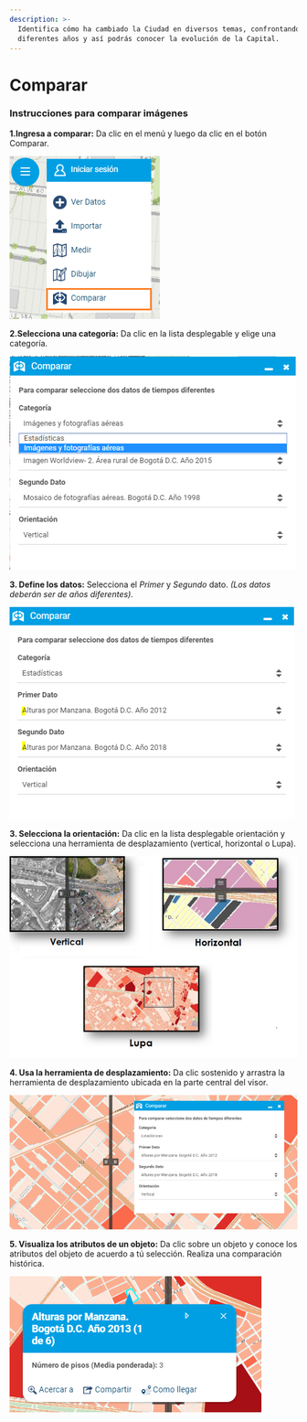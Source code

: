 ```yaml
---
description: >-
  Identifica cómo ha cambiado la Ciudad en diversos temas, confrontando datos de
  diferentes años y así podrás conocer la evolución de la Capital.
---
```


# Comparar

###                                             Instrucciones para comparar imágenes

**1.Ingresa a comparar:** Da clic en el menú y luego da clic en el botón Comparar.

![](.gitbook/assets/image%20%283%29.png)

**2.Selecciona una categoría:** Da clic en la lista desplegable y elige una categoría.

![Categor&#xED;as disponibles.](.gitbook/assets/image%20%28124%29.png)

**3. Define los datos:** Selecciona el _Primer_  y _Segundo_ dato. _\(Los datos deberán ser de años diferentes\)._

![](.gitbook/assets/image%20%289%29.png)

**3. Selecciona la orientación:** Da clic en la lista desplegable orientación y selecciona una herramienta de desplazamiento \(vertical, horizontal o Lupa\).

![Herramientas de desplazamiento](.gitbook/assets/image%20%28198%29.png)

**4. Usa la herramienta de desplazamiento:** Da clic sostenido y arrastra la herramienta de desplazamiento ubicada en la parte central del visor.

![](.gitbook/assets/image%20%28105%29.png)

**5. Visualiza los atributos de un objeto:** Da clic sobre un objeto y conoce los atributos del objeto de acuerdo a tú selección. Realiza una comparación histórica.

![](.gitbook/assets/image%20%28226%29.png)

